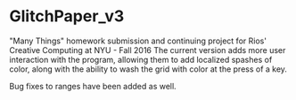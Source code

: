 # GlitchPaper_v3
"Many Things" homework submission and continuing project for Rios' Creative Computing at NYU - Fall 2016
The current version adds more user interaction with the program, allowing them to add localized spashes of color, along with
the ability to wash the grid with color at the press of a key.

Bug fixes to ranges have been added as well.
